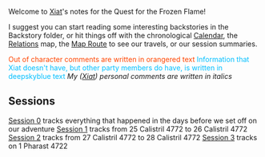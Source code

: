 Welcome to [Xiat](questforthefrozenflame/docs/Backstory/NPCs/People/Broken-Tusk/Party-Members/Xiat.md)'s notes for the Quest for the Frozen Flame! 

I suggest you can start reading some interesting backstories in the Backstory folder, or hit things off with the chronological [Calendar](questforthefrozenflame/docs/Playing-Notes/Calendar.md), the [Relations](questforthefrozenflame/docs/Playing-Notes/Relations.md) map, the [Map Route](questforthefrozenflame/docs/Playing-Notes/Map-Route.md) to see our travels, or our session summaries.

<font style="color:orangered">Out of character comments are written in orangered text</font> 
<font style="color:deepskyblue">Information that Xiat doesn't have, but other party members do have, is written in deepskyblue text</font>
*My ([Xiat](questforthefrozenflame/docs/Backstory/NPCs/People/Broken-Tusk/Party-Members/Xiat.md)) personal comments are written in italics*

## Sessions
[Session 0](questforthefrozenflame/docs/Playing-Notes/Session-0.md) tracks everything that happened in the days before we set off on our adventure
[Session 1](questforthefrozenflame/docs/Playing-Notes/Session-1.md) tracks from 25 Calistril 4772 to 26 Calistril 4772
[Session 2](questforthefrozenflame/docs/Playing-Notes/Session-2.md) tracks from 27 Calistril 4772 to 28 Calistril 4772
[Session 3](questforthefrozenflame/docs/Playing-Notes/Session-2.md) tracks on 1 Pharast 4722
